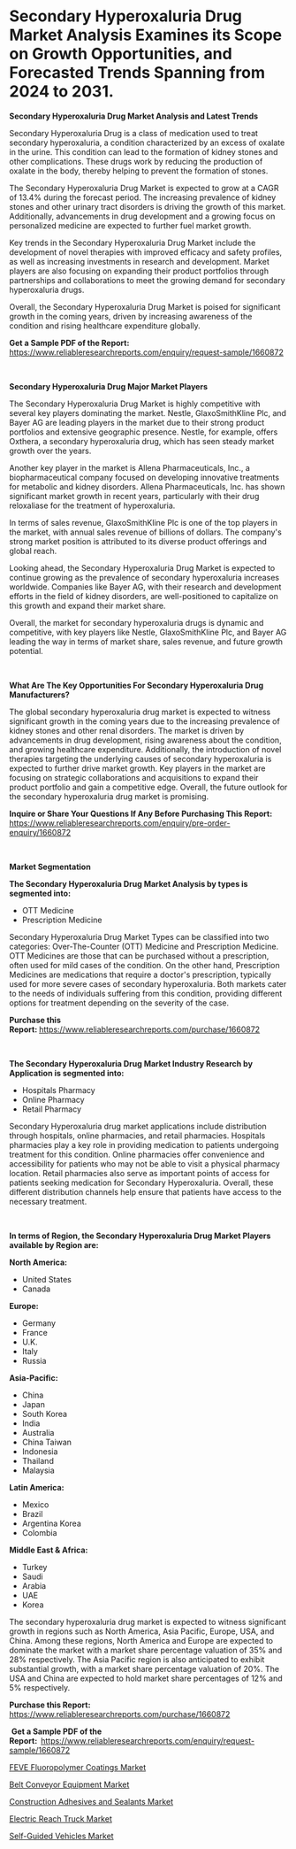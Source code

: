 <p><h1>Secondary Hyperoxaluria Drug Market Analysis Examines its Scope on Growth Opportunities, and Forecasted Trends Spanning from 2024 to 2031.</h1></p><p><strong>Secondary Hyperoxaluria Drug Market Analysis and Latest Trends</strong></p>
<p><p>Secondary Hyperoxaluria Drug is a class of medication used to treat secondary hyperoxaluria, a condition characterized by an excess of oxalate in the urine. This condition can lead to the formation of kidney stones and other complications. These drugs work by reducing the production of oxalate in the body, thereby helping to prevent the formation of stones.</p><p>The Secondary Hyperoxaluria Drug Market is expected to grow at a CAGR of 13.4% during the forecast period. The increasing prevalence of kidney stones and other urinary tract disorders is driving the growth of this market. Additionally, advancements in drug development and a growing focus on personalized medicine are expected to further fuel market growth.</p><p>Key trends in the Secondary Hyperoxaluria Drug Market include the development of novel therapies with improved efficacy and safety profiles, as well as increasing investments in research and development. Market players are also focusing on expanding their product portfolios through partnerships and collaborations to meet the growing demand for secondary hyperoxaluria drugs.</p><p>Overall, the Secondary Hyperoxaluria Drug Market is poised for significant growth in the coming years, driven by increasing awareness of the condition and rising healthcare expenditure globally.</p></p>
<p><strong>Get a Sample PDF of the Report:&nbsp;</strong> <a href="https://www.reliableresearchreports.com/enquiry/request-sample/1660872">https://www.reliableresearchreports.com/enquiry/request-sample/1660872</a></p>
<p>&nbsp;</p>
<p><strong>Secondary Hyperoxaluria Drug Major Market Players</strong></p>
<p><p>The Secondary Hyperoxaluria Drug Market is highly competitive with several key players dominating the market. Nestle, GlaxoSmithKline Plc, and Bayer AG are leading players in the market due to their strong product portfolios and extensive geographic presence. Nestle, for example, offers Oxthera, a secondary hyperoxaluria drug, which has seen steady market growth over the years.</p><p>Another key player in the market is Allena Pharmaceuticals, Inc., a biopharmaceutical company focused on developing innovative treatments for metabolic and kidney disorders. Allena Pharmaceuticals, Inc. has shown significant market growth in recent years, particularly with their drug reloxaliase for the treatment of hyperoxaluria.</p><p>In terms of sales revenue, GlaxoSmithKline Plc is one of the top players in the market, with annual sales revenue of billions of dollars. The company's strong market position is attributed to its diverse product offerings and global reach.</p><p>Looking ahead, the Secondary Hyperoxaluria Drug Market is expected to continue growing as the prevalence of secondary hyperoxaluria increases worldwide. Companies like Bayer AG, with their research and development efforts in the field of kidney disorders, are well-positioned to capitalize on this growth and expand their market share.</p><p>Overall, the market for secondary hyperoxaluria drugs is dynamic and competitive, with key players like Nestle, GlaxoSmithKline Plc, and Bayer AG leading the way in terms of market share, sales revenue, and future growth potential.</p></p>
<p>&nbsp;</p>
<p><strong>What Are The Key Opportunities For Secondary Hyperoxaluria Drug Manufacturers?</strong></p>
<p><p>The global secondary hyperoxaluria drug market is expected to witness significant growth in the coming years due to the increasing prevalence of kidney stones and other renal disorders. The market is driven by advancements in drug development, rising awareness about the condition, and growing healthcare expenditure. Additionally, the introduction of novel therapies targeting the underlying causes of secondary hyperoxaluria is expected to further drive market growth. Key players in the market are focusing on strategic collaborations and acquisitions to expand their product portfolio and gain a competitive edge. Overall, the future outlook for the secondary hyperoxaluria drug market is promising.</p></p>
<p><strong>Inquire or Share Your Questions If Any Before Purchasing This Report:</strong> <a href="https://www.reliableresearchreports.com/enquiry/pre-order-enquiry/1660872">https://www.reliableresearchreports.com/enquiry/pre-order-enquiry/1660872</a></p>
<p>&nbsp;</p>
<p><strong>Market Segmentation</strong></p>
<p><strong>The Secondary Hyperoxaluria Drug Market Analysis by types is segmented into:</strong></p>
<p><ul><li>OTT Medicine</li><li>Prescription Medicine</li></ul></p>
<p><p>Secondary Hyperoxaluria Drug Market Types can be classified into two categories: Over-The-Counter (OTT) Medicine and Prescription Medicine. OTT Medicines are those that can be purchased without a prescription, often used for mild cases of the condition. On the other hand, Prescription Medicines are medications that require a doctor's prescription, typically used for more severe cases of secondary hyperoxaluria. Both markets cater to the needs of individuals suffering from this condition, providing different options for treatment depending on the severity of the case.</p></p>
<p><strong>Purchase this Report:&nbsp;</strong><a href="https://www.reliableresearchreports.com/purchase/1660872">https://www.reliableresearchreports.com/purchase/1660872</a></p>
<p>&nbsp;</p>
<p><strong>The Secondary Hyperoxaluria Drug Market Industry Research by Application is segmented into:</strong></p>
<p><ul><li>Hospitals Pharmacy</li><li>Online Pharmacy</li><li>Retail Pharmacy</li></ul></p>
<p><p>Secondary Hyperoxaluria drug market applications include distribution through hospitals, online pharmacies, and retail pharmacies. Hospitals pharmacies play a key role in providing medication to patients undergoing treatment for this condition. Online pharmacies offer convenience and accessibility for patients who may not be able to visit a physical pharmacy location. Retail pharmacies also serve as important points of access for patients seeking medication for Secondary Hyperoxaluria. Overall, these different distribution channels help ensure that patients have access to the necessary treatment.</p></p>
<p>&nbsp;</p>
<p><strong>In terms of Region, the Secondary Hyperoxaluria Drug Market Players available by Region are:</strong></p>
<p>
    <p> <strong> North America: </strong>
        <ul>
            <li>United States</li>
            <li>Canada</li>
        </ul>
        </p> 
    <p> <strong> Europe: </strong>
        <ul>
            <li>Germany</li>
            <li>France</li>
            <li>U.K.</li>
            <li>Italy</li>
            <li>Russia</li>
        </ul>
        </p> 
    <p> <strong> Asia-Pacific: </strong>
        <ul>
            <li>China</li>
            <li>Japan</li>
            <li>South Korea</li>
            <li>India</li>
            <li>Australia</li>
            <li>China Taiwan</li>
            <li>Indonesia</li>
            <li>Thailand</li>
            <li>Malaysia</li>
        </ul>
        </p> 
    <p> <strong> Latin America: </strong>
        <ul>
            <li>Mexico</li>
            <li>Brazil</li>
            <li>Argentina Korea</li>
            <li>Colombia</li>
        </ul>
        </p> 
    <p> <strong> Middle East & Africa: </strong>
        <ul>
            <li>Turkey</li>
            <li>Saudi</li>
            <li>Arabia</li>
            <li>UAE</li>
            <li>Korea</li>
        </ul>
    </p>
    </p>
<p><p>The secondary hyperoxaluria drug market is expected to witness significant growth in regions such as North America, Asia Pacific, Europe, USA, and China. Among these regions, North America and Europe are expected to dominate the market with a market share percentage valuation of 35% and 28% respectively. The Asia Pacific region is also anticipated to exhibit substantial growth, with a market share percentage valuation of 20%. The USA and China are expected to hold market share percentages of 12% and 5% respectively.</p></p>
<p><strong>Purchase this Report: </strong><a href="https://www.reliableresearchreports.com/purchase/1660872">https://www.reliableresearchreports.com/purchase/1660872</a></p>
<p>&nbsp;<strong>Get a Sample PDF of the Report:&nbsp;&nbsp;</strong><a href="https://www.reliableresearchreports.com/enquiry/request-sample/1660872">https://www.reliableresearchreports.com/enquiry/request-sample/1660872</a></p>
<p><strong></strong></p>
<p><p><a href="https://view.publitas.com/reportprime-1/feve-fluoropolymer-coatings-market-size-share-trends-analysis-report-by-application-regional-outlook-competitive-strategies-and-segment-forecasts-2024-2031/">FEVE Fluoropolymer Coatings Market</a></p><p><a href="https://skillful-vermicelli-b89.notion.site/Global-Belt-Conveyor-Equipment-Market-by-Types-Applications-and-Major-Players-with-Regional-Growt-2d007551da2c482aa0ffe1d29547d83c">Belt Conveyor Equipment Market</a></p><p><a href="https://view.publitas.com/reportprime-1/construction-adhesives-and-sealants-market-size-growth-and-forecast-from-2024-2031/">Construction Adhesives and Sealants Market</a></p><p><a href="https://simplistic-meeting-7ee.notion.site/Electric-Reach-Truck-Market-Size-Growth-and-Forecast-from-2024-2031-d92944ba291f48b1a9dae6147b139257">Electric Reach Truck Market</a></p><p><a href="https://eight-handstand-8fb.notion.site/Decoding-the-Self-Guided-Vehicles-Market-A-Deep-Dive-into-the-Latest-Market-Trends-Market-Segmenta-ff593c26a7ca480fbc65470fdf509a46">Self-Guided Vehicles Market</a></p></p>